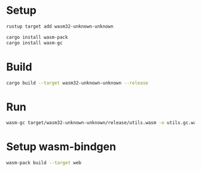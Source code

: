 # Setup
```bash
rustup target add wasm32-unknown-unknown

cargo install wasm-pack
cargo install wasm-gc
```

# Build
```bash
cargo build --target wasm32-unknown-unknown --release
```

# Run
```bash
wasm-gc target/wasm32-unknown-unknown/release/utils.wasm -o utils.gc.wasm 
```


# Setup wasm-bindgen
```bash
wasm-pack build --target web
```
